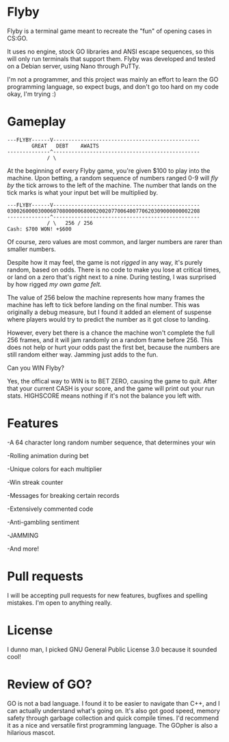 # Flyby
Flyby is a terminal game meant to recreate the "fun" of opening cases in CS:GO.

It uses no engine, stock GO libraries and ANSI escape sequences, so this will only run terminals that support them. Flyby was developed and tested on a Debian server, using Nano through PuTTy.


I'm not a programmer, and this project was mainly an effort to learn the GO programming language, so expect bugs, and don't go too hard on my code okay, I'm trying :)

# Gameplay
```
---FLYBY------V------------------------------------------------
        GREAT   DEBT    AWAITS
--------------^------------------------------------------------
             / \
```
At the beginning of every Flyby game, you're given $100 to play into the machine. Upon betting, a random sequence of numbers ranged 0-9 will _fly by_ the tick arrows to the left of the machine. The number that lands on the tick marks is what your input bet will be multiplied by.
```
---FLYBY------V------------------------------------------------
030026000030006070800000680002002077006400770620309000000002208
--------------^------------------------------------------------
             / \   256 / 256
Cash: $700 WON! +$600
```
Of course, zero values are most common, and larger numbers are rarer than smaller numbers. 

Despite how it may feel, the game is not _rigged_ in any way, it's purely random, based on odds. There is no code to make you lose at critical times, or land on a zero that's right next to a nine. During testing, I was surprised by how rigged _my own game felt._

The value of 256 below the machine represents how many frames the machine has left to tick before landing on the final number. This was originally a debug measure, but I found it added an element of suspense where players would try to predict the number as it got close to landing.

However, every bet there is a chance the machine won't complete the full 256 frames, and it will jam randomly on a random frame before 256. This does not help or hurt your odds past the first bet, because the numbers are still random either way. Jamming just adds to the fun.

Can you WIN Flyby?

Yes, the offical way to WIN is to BET ZERO, causing the game to quit. After that your current CASH is your score, and the game will print out your run stats. HIGHSCORE means nothing if it's not the balance you left with.

# Features
-A 64 character long random number sequence, that determines your win

-Rolling animation during bet

-Unique colors for each multiplier

-Win streak counter

-Messages for breaking certain records

-Extensively commented code

-Anti-gambling sentiment

-JAMMING

-And more!

# Pull requests
I will be accepting pull requests for new features, bugfixes and spelling mistakes. I'm open to anything really.

# License
I dunno man, I picked GNU General Public License 3.0 because it sounded cool!

# Review of GO?
GO is not a bad language. I found it to be easier to navigate than C++, and I can actually understand what's going on. It's also got good speed, memory safety through garbage collection and quick compile times. I'd recommend it as a nice and versatile first programming language. The GOpher is also a hilarious mascot.
